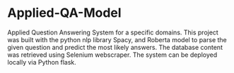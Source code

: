 # Applied-QA-Model

Applied Question Answering System for a specific domains. 
This project was built with the python nlp library Spacy, and Roberta model to parse the given question and predict the most likely answers. 
The database content was retrieved using Selenium webscraper. 
The system can be deployed locally via Python flask.
